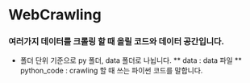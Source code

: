 # WebCrawling

### 여러가지 데이터를 크롤링 할 때 올릴 코드와 데이터 공간입니다.

* 폴더 단위 기준으로 py 폴더, data 폴더로 나뉩니다.
** data : data 파일
** python_code : crawling 할 때 쓰는 파이썬 코드를 말합니다.
